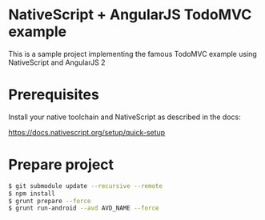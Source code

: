 # NativeScript + AngularJS TodoMVC example

This is a sample project implementing the famous TodoMVC example using NativeScript and AngularJS 2

# Prerequisites

Install your native toolchain and NativeScript as described in the docs:

https://docs.nativescript.org/setup/quick-setup

# Prepare project

```sh
$ git submodule update --recursive --remote
$ npm install
$ grunt prepare --force
$ grunt run-android --avd AVD_NAME --force
```

